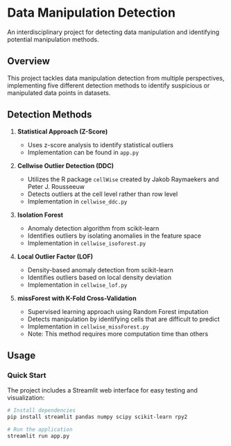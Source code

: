 # Data Manipulation Detection

An interdisciplinary project for detecting data manipulation and identifying potential manipulation methods.

## Overview

This project tackles data manipulation detection from multiple perspectives, implementing five different detection methods to identify suspicious or manipulated data points in datasets.

## Detection Methods

1. **Statistical Approach (Z-Score)**
   - Uses z-score analysis to identify statistical outliers
   - Implementation can be found in `app.py`

2. **Cellwise Outlier Detection (DDC)**
   - Utilizes the R package `cellWise` created by Jakob Raymaekers and Peter J. Rousseeuw
   - Detects outliers at the cell level rather than row level
   - Implementation in `cellwise_ddc.py`

3. **Isolation Forest**
   - Anomaly detection algorithm from scikit-learn
   - Identifies outliers by isolating anomalies in the feature space
   - Implementation in `cellwise_isoforest.py`

4. **Local Outlier Factor (LOF)**
   - Density-based anomaly detection from scikit-learn
   - Identifies outliers based on local density deviation
   - Implementation in `cellwise_lof.py`

5. **missForest with K-Fold Cross-Validation**
   - Supervised learning approach using Random Forest imputation
   - Detects manipulation by identifying cells that are difficult to predict
   - Implementation in `cellwise_missForest.py`
   - Note: This method requires more computation time than others

## Usage

### Quick Start

The project includes a Streamlit web interface for easy testing and visualization:

```bash
# Install dependencies
pip install streamlit pandas numpy scipy scikit-learn rpy2

# Run the application
streamlit run app.py


